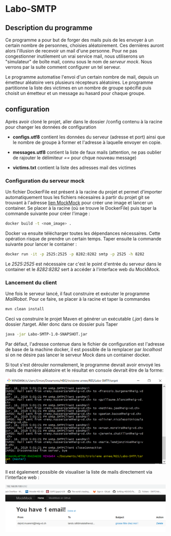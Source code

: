 # Labo-SMTP

## Description du programme

Ce programme a pour but de forger des mails puis de les envoyer à un certain nombre de personnes, choisies aléatoirement. Ces dernières auront alors l'illusion de recevoir un mail d'une personne. Pour ne pas congestionner inutilement un vrai service mail, nous utiliserons un "simulateur" de boîte mail, connu sous le nom de *serveur mock*. Nous verrons par la suite comment configurer un tel serveur.

Le programme automatise l'envoi d'un certain nombre de mail, depuis un émetteur aléatoire vers plusieurs récepteurs aléatoires. Le programme partitionne la liste des victimes en un nombre de groupe spécifié puis choisit un émetteur et un message au hasard pour chaque groupe.

## configuration

Après avoir cloné le projet, aller dans le dossier /config contenu à la racine pour changer les données de configuration

* **configs.utf8** contient les données du serveur (adresse et port) ainsi que le nombre de groupe à former et l'adresse à laquelle envoyer en copie.

* **messages.utf8** contient la liste de faux mails (attention, ne pas oublier de rajouter le délimiteur *==* pour chque nouveau message)

* **victims.txt** contient la liste des adresses mail des victimes

### Configuration du serveur mock

Un fichier DockerFile est présent à la racine du projet et permet d'importer automatiquement tous les fichiers nécesaires à partir du projet git se trouvant à l'adresse [lien MockMock](https://github.com/tweakers/MockMock) pour créer une image et lancer un container. Se placer à la racine (où se trouve le DockerFile) puis taper la commande suivante pour créer l'image :

```bash
docker build -t <nom_image> .
```

Docker va ensuite télécharger toutes les dépendances nécessaires. Cette opération risque de prendre un certain temps. Taper ensuite la commande suivante pour lancer le container :

```bash
docker run -it -p 2525:2525 -p 8282:8282 smtp -p 2525 -h 8282
```

Le *2525:2525* est nécessaire car c'est le point d'entrée du serveur dans le container et le *8282:8282* sert à accéder à l'interface web du MockMock.

### Lancement du client

Une fois le serveur lancé, il faut construire et exécuter le programme *MailRobot*. Pour ce faire, se placer à la racine et taper la commandes

```bash
mvn clean install
```

Ceci va construire le projet Maven et générer un exécutable (*.jar*) dans le dossier /target.
Aller donc dans ce dossier puis Taper

```bash
java -jar Labo-SMTP-1.0-SNAPSHOT.jar
```

Par défaut, l'adresse contenue dans le fichier de configuration est l'adresse de base de la machine docker, il est possible de la remplacer par *localhost* si on ne désire pas lancer le serveur Mock dans un container docker.

Si tout s'est dérouler normalement, le programme devrait avoir envoyé les mails de manière aléatoire et le résultat en console devrait être de la forme:

![image](figures/img1.png)

Il est également possible de visualiser la liste de mails directement via l'interface web :

![image](figures/img2.png)
